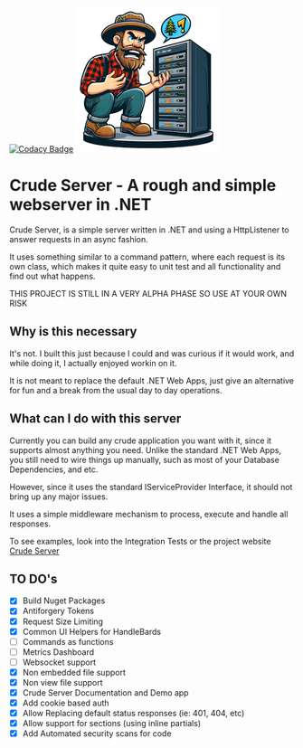 [![Codacy Badge](https://app.codacy.com/project/badge/Grade/2f935788913c45cc8264706ee210c1b3)](https://app.codacy.com/gh/Vfleitao/crude-server/dashboard?utm_source=gh&utm_medium=referral&utm_content=&utm_campaign=Badge_grade)
![CrudeServer](/Content/logo_small.png)
# Crude Server - A rough and simple webserver in .NET
Crude Server, is a simple server written in .NET and using a HttpListener to answer requests in an async fashion.

It uses something similar to a command pattern, where each request is its own class, which makes it quite easy to unit test and all functionality and find out what happens.

THIS PROJECT IS STILL IN A VERY ALPHA PHASE SO USE AT YOUR OWN RISK

## Why is this necessary
It's not. I built this just because I could and was curious if it would work, and while doing it, I actually enjoyed workin on it.

It is not meant to replace the default .NET Web Apps, just give an alternative for fun and a break from the usual day to day operations.

## What can I do with this server
Currently you can build any crude application you want with it, since it supports almost anything you need.
Unlike the standard .NET Web Apps, you still need to wire things up manually, such as most of your Database Dependencies, and etc.

However, since it uses the standard IServiceProvider Interface, it should not bring up any major issues.

It uses a simple middleware mechanism to process, execute and handle all responses.

To see examples, look into the Integration Tests or the project website [Crude Server](https://crudeserver.devtestplayground.com/)

## TO DO's
- [x] Build Nuget Packages
- [x] Antiforgery Tokens
- [x] Request Size Limiting
- [x] Common UI Helpers for HandleBards
- [ ] Commands as functions
- [ ] Metrics Dashboard
- [ ] Websocket support
- [x] Non embedded file support
- [x] Non view file support
- [x] Crude Server Documentation and Demo app
- [x] Add cookie based auth
- [x] Allow Replacing default status responses (ie: 401, 404, etc)
- [x] Allow support for sections (using inline partials)
- [x] Add Automated security scans for code
